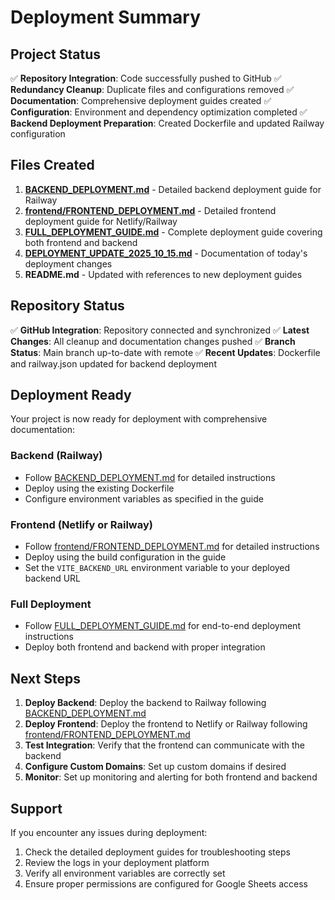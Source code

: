 # Deployment Summary

## Project Status

✅ **Repository Integration**: Code successfully pushed to GitHub
✅ **Redundancy Cleanup**: Duplicate files and configurations removed
✅ **Documentation**: Comprehensive deployment guides created
✅ **Configuration**: Environment and dependency optimization completed
✅ **Backend Deployment Preparation**: Created Dockerfile and updated Railway configuration

## Files Created

1. **[BACKEND_DEPLOYMENT.md](file://c:\Users\osama\Railway-Netlify%20Apps\Cloudhost\Railway%20Cloud%20hostV4\BACKEND_DEPLOYMENT.md)** - Detailed backend deployment guide for Railway
2. **[frontend/FRONTEND_DEPLOYMENT.md](file://c:\Users\osama\Railway-Netlify%20Apps\Cloudhost\Railway%20Cloud%20hostV4\frontend\FRONTEND_DEPLOYMENT.md)** - Detailed frontend deployment guide for Netlify/Railway
3. **[FULL_DEPLOYMENT_GUIDE.md](file://c:\Users\osama\Railway-Netlify%20Apps\Cloudhost\Railway%20Cloud%20hostV4\FULL_DEPLOYMENT_GUIDE.md)** - Complete deployment guide covering both frontend and backend
4. **[DEPLOYMENT_UPDATE_2025_10_15.md](file://c:\Users\osama\Railway-Netlify%20Apps\Cloudhost\Railway%20Cloud%20hostV4\DEPLOYMENT_UPDATE_2025_10_15.md)** - Documentation of today's deployment changes
5. **README.md** - Updated with references to new deployment guides

## Repository Status

✅ **GitHub Integration**: Repository connected and synchronized
✅ **Latest Changes**: All cleanup and documentation changes pushed
✅ **Branch Status**: Main branch up-to-date with remote
✅ **Recent Updates**: Dockerfile and railway.json updated for backend deployment

## Deployment Ready

Your project is now ready for deployment with comprehensive documentation:

### Backend (Railway)
- Follow [BACKEND_DEPLOYMENT.md](file://c:\Users\osama\Railway-Netlify%20Apps\Cloudhost\Railway%20Cloud%20hostV4\BACKEND_DEPLOYMENT.md) for detailed instructions
- Deploy using the existing Dockerfile
- Configure environment variables as specified in the guide

### Frontend (Netlify or Railway)
- Follow [frontend/FRONTEND_DEPLOYMENT.md](file://c:\Users\osama\Railway-Netlify%20Apps\Cloudhost\Railway%20Cloud%20hostV4\frontend\FRONTEND_DEPLOYMENT.md) for detailed instructions
- Deploy using the build configuration in the guide
- Set the `VITE_BACKEND_URL` environment variable to your deployed backend URL

### Full Deployment
- Follow [FULL_DEPLOYMENT_GUIDE.md](file://c:\Users\osama\Railway-Netlify%20Apps\Cloudhost\Railway%20Cloud%20hostV4\FULL_DEPLOYMENT_GUIDE.md) for end-to-end deployment instructions
- Deploy both frontend and backend with proper integration

## Next Steps

1. **Deploy Backend**: Deploy the backend to Railway following [BACKEND_DEPLOYMENT.md](file://c:\Users\osama\Railway-Netlify%20Apps\Cloudhost\Railway%20Cloud%20hostV4\BACKEND_DEPLOYMENT.md)
2. **Deploy Frontend**: Deploy the frontend to Netlify or Railway following [frontend/FRONTEND_DEPLOYMENT.md](file://c:\Users\osama\Railway-Netlify%20Apps\Cloudhost\Railway%20Cloud%20hostV4\frontend\FRONTEND_DEPLOYMENT.md)
3. **Test Integration**: Verify that the frontend can communicate with the backend
4. **Configure Custom Domains**: Set up custom domains if desired
5. **Monitor**: Set up monitoring and alerting for both frontend and backend

## Support

If you encounter any issues during deployment:

1. Check the detailed deployment guides for troubleshooting steps
2. Review the logs in your deployment platform
3. Verify all environment variables are correctly set
4. Ensure proper permissions are configured for Google Sheets access